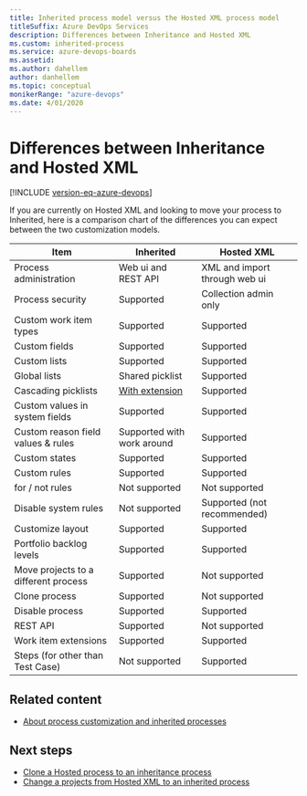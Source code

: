 ```yaml
---
title: Inherited process model versus the Hosted XML process model
titleSuffix: Azure DevOps Services
description: Differences between Inheritance and Hosted XML
ms.custom: inherited-process
ms.service: azure-devops-boards
ms.assetid:
ms.author: dahellem
author: danhellem
ms.topic: conceptual
monikerRange: "azure-devops"
ms.date: 4/01/2020
---
```


# Differences between Inheritance and Hosted XML

[!INCLUDE [version-eq-azure-devops](../../../includes/version-eq-azure-devops.md)]

If you are currently on Hosted XML and looking to move your process to Inherited, here is a comparison chart of the differences you can expect between the two customization models.

| Item                                 | Inherited                                                                                                      | Hosted XML                    |
| ------------------------------------ | -------------------------------------------------------------------------------------------------------------- | ----------------------------- |
| Process administration               | Web ui and REST API                                                                                            | XML and import through web ui |
| Process security                     | Supported                                                                                                      | Collection admin only         |
| Custom work item types               | Supported                                                                                                      | Supported                     |
| Custom fields                        | Supported                                                                                                      | Supported                     |
| Custom lists                         | Supported                                                                                                      | Supported                     |
| Global lists                         | Shared picklist                                                                                                | Supported                     |
| Cascading picklists                  | [With extension](https://marketplace.visualstudio.com/items?itemName=ms-devlabs.cascading-picklists-extension) | Supported                     |
| Custom values in system fields       | Supported                                                                                                      | Supported                     |
| Custom reason field values & rules   | Supported with work around                                                                                     | Supported                     |
| Custom states                        | Supported                                                                                                      | Supported                     |
| Custom rules                         | Supported                                                                                                      | Supported                     |
| for / not rules                      | Not supported                                                                                                  | Not supported                 |
| Disable system rules                 | Not supported                                                                                                  | Supported (not recommended)   |
| Customize layout                     | Supported                                                                                                      | Supported                     |
| Portfolio backlog levels              | Supported                                                                                                      | Supported                     |
| Move projects to a different process | Supported                                                                                                      | Not supported                 |
| Clone process                        | Supported                                                                                                      | Not supported                 |
| Disable process                      | Supported                                                                                                      | Supported                     |
| REST API                             | Supported                                                                                                      | Not supported                 |
| Work item extensions                 | Supported                                                                                                      | Supported                     |
| Steps (for other than Test Case)     | Not supported                                                        | Supported                     | 


## Related content

- [About process customization and inherited processes](./inheritance-process-model.md)

## Next steps

- [Clone a Hosted process to an inheritance process](./upgrade-hosted-to-inherited.md)
- [Change a projects from Hosted XML to an inherited process](./change-process-from-hosted-to-inherited.md)